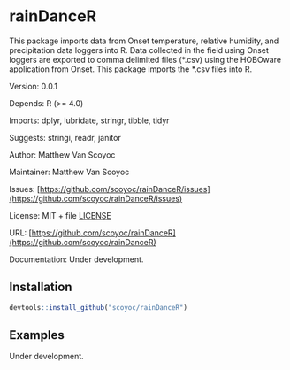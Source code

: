 # rainDanceR

This package imports data from Onset temperature, relative humidity, and precipitation data loggers into R. 
Data collected in the field using Onset loggers are exported to comma delimited files (*.csv) using the HOBOware application from Onset.
This package imports the *.csv files into R.

Version: 0.0.1

Depends: R (>= 4.0)

Imports: dplyr, lubridate, stringr, tibble, tidyr

Suggests: stringi, readr, janitor

Author: Matthew Van Scoyoc

Maintainer: Matthew Van Scoyoc

Issues: [https://github.com/scoyoc/rainDanceR/issues](https://github.com/scoyoc/rainDanceR/issues)

License: MIT + file [LICENSE](https://github.com/scoyoc/rainDanceR/blob/master/LICENSE.md)

URL: [https://github.com/scoyoc/rainDanceR](https://github.com/scoyoc/rainDanceR)

Documentation: Under development.

## Installation

``` r
devtools::install_github("scoyoc/rainDanceR")
```

## Examples
Under development.
